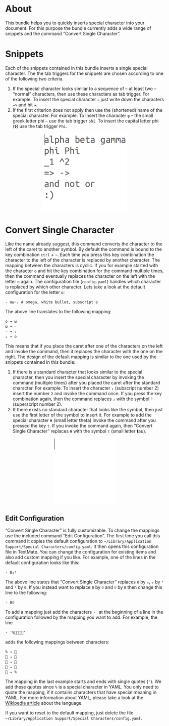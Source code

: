 # About

This bundle helps you to quickly inserts special character into your document. For this purpose the bundle currently adds a wide range of snippets and the command “Convert Single Character”.

# Snippets

Each of the snippets contained in this bundle inserts a single special character. The the tab triggers for the snippets are chosen according to one of the following two criteria.

1. If the special character looks similar to a sequence of – at least two – “normal” characters, then use these characters as tab trigger. For example: To insert the special character `⇒` just write down the characters `=>` and hit `⇥`.
2. If the first criterion does not apply then use the (shortened) name of the special character. For example: To insert the character `φ` – the small greek letter phi – use the tab trigger `phi`. To insert the capital letter phi (`Φ`) use the tab trigger `Phi`.

<center>
    <img src="Images/Triggers.gif" alt="Insert various special characters via tab trigger" style="width: 268px;"/>
</center>

# Convert Single Character

Like the name already suggest, this command converts the character to the left of the caret to another symbol. By default the command is bound to the key combination `ctrl` + `~`. Each time you press this key combination the character to the left of the character is replaced by another character. The mapping between the characters is cyclic. If you for example started with the character `o` and hit the key combination for the command multiple times, then the command eventually replaces the character on the left with the letter `o` again. The configuration file (`config.yaml`) handles which character is replaced by which other character. Lets take a look at the default configuration for the letter `o`:

    - oω◦ₒ # omega, white bullet, subscript o

The above line translates to the following mapping:

    o → ω
    ω → ◦
    ◦ → ₒ
    ₒ → o

This means that if you place the caret after one of the characters on the left and invoke the command, then it replaces the character with the one on the right. The design of the default mapping is similar to the one used by the snippets contained in this bundle:

1. If there is a standard character that looks similar to the special character, then you insert the special character by invoking the command (multiple times) after you placed the caret after the standard character. For example: To insert the character `₂` (subscript number 2) insert the number `2` and invoke the command once. If you press the key combination again, then the command replaces `₂` with the symbol `²` (superscript number 2).
2. If there exists no standard character that looks like the symbol, then just use the first letter of the symbol to insert it. For example to add the special character `θ` (small letter **t**heta) invoke the command after you pressed the key `t`. If you invoke the command again, then “Convert Single Character” replaces `θ` with the symbol `τ` (small letter **t**au).

<center>
    <img src="Images/Convert Single Character.gif" alt="Insert various special characters via “Convert Single Character”" style="width: 200px;"/>
</center>

## Edit Configuration

“Convert Single Character” is fully customizable. To change the mappings use the included command “Edit Configuration”. The first time you call this command it copies the default configuration to `~/Library/Application Support/Special Characters/config.yaml`. It then opens this configuration file in TextMate. You can change the configuration for existing items and also add custom mapping if you like. For example, one of the lines in the default configuration looks like this:

    - 0₀⁰

The above line states that “Convert Single Character” replaces `0` by `₀`, `₀` by `⁰` and `⁰` by `0`. If you instead want to replace `0` by `☺` and `☺` by `0` then change this line to the following:

    - 0☺

To add a mapping just add the characters `- ` at the beginning of a line in the configuration followed by the mapping you want to add. For example, the line

    - '%💩🐶🐳🌻'

adds the following mappings between characters:

    % → 💩
    💩 → 🐶
    🐶 → 🐳
    🐳 → 🌻
    🌻 → %

The mapping in the last example starts and ends with single quotes (`'`). We add these quotes since `%` is a special character in YAML. You only need to quote the mapping, if it contains characters that have special meaning in YAML. For more information about YAML, please take a look at the [Wikipedia article](https://en.wikipedia.org/wiki/YAML) about the language.

If you want to reset to the default mapping, just delete the file `~/Library/Application Support/Special Characters/config.yaml`.
